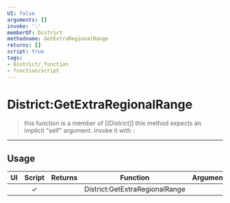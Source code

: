 ```yaml
---
UI: false
arguments: []
invoke: ':'
memberOf: District
methodname: GetExtraRegionalRange
returns: []
script: true
tags:
- District/_function
- function/script
---
```

# District:GetExtraRegionalRange
> this function is a member of [[District]]
> this method expects an implicit "self" argument. invoke it with `:`
-----
## Usage
|  UI | Script | Returns | Function | Arguments |
|:---:|:------:|-------:|:--------:|:---------|
| |✓||District:GetExtraRegionalRange||
